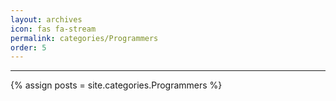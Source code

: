 ```yaml
---
layout: archives
icon: fas fa-stream
permalink: categories/Programmers
order: 5
---
```


***

{% assign posts = site.categories.Programmers %}